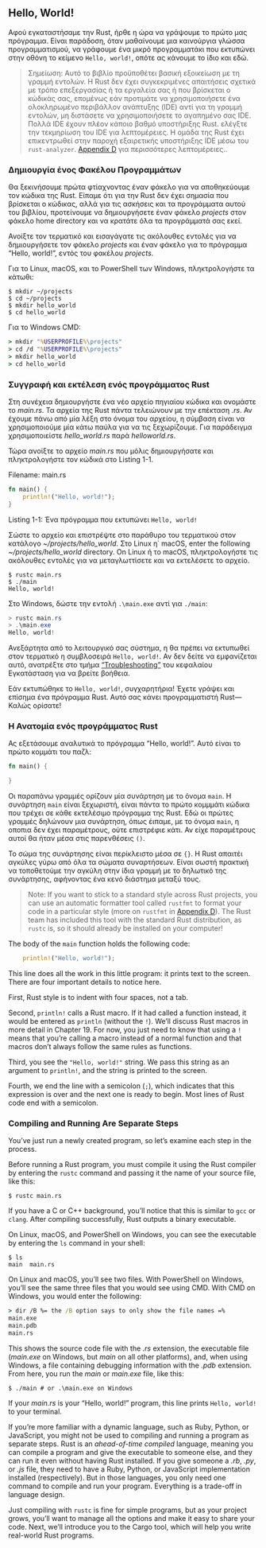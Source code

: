 ## Hello, World!

Αφού εγκαταστήσαμε την Rust, ήρθε η ώρα να γράψουμε το πρώτο μας πρόγραμμα.
Είναι παράδοση, όταν μαθαίνουμε μια καινούργια γλώσσα προγραμματισμού, να
γράφουμε ένα μικρό προγραμματάκι που εκτυπώνει στην οθόνη το κείμενο `Hello, world!`,
οπότε ας κάνουμε το ίδιο και εδώ.

> Σημείωση: Αυτό το βιβλίο προϋποθέτει βασική εξοικείωση με τη γραμμή εντολών. 
> H Rust δεν έχει συγκεκριμένες απαιτήσεις σχετικά με τρόπο επεξεργασίας ή τα εργαλεία σας 
> ή που βρίσκεται ο κώδικάς σας, επομένως εάν προτιμάτε να χρησιμοποιήσετε ένα ολοκληρωμένο 
> περιβάλλον ανάπτυξης (IDE) αντί για τη γραμμή εντολών, μη διστάσετε να χρησιμοποιήσετε το 
> αγαπημένο σας IDE. Πολλά IDE έχουν πλέον κάποιο βαθμό υποστήριξης Rust. ελέγξτε την τεκμηρίωση 
> του IDE για λεπτομέρειες. Η ομάδα της Rust έχει επικεντρωθεί στην παροχή εξαιρετικής υποστήριξης
>  IDE μέσω του `rust-analyzer`.
> [Appendix D][devtools]<!-- ignore --> για περισσότερες λεπτομέρειες..

### Δημιουργία ένος Φακέλου Προγραμμάτων

Θα ξεκινήσουμε πρώτα φτίαχνοντας έναν φάκελο για να αποθηκεύουμε τον κώδικα της Rust.
Είπαμε ότι για την Rust δεν έχει σημασία που βρίσκεται ο κώδικας, αλλά για τις ασκήσεις
και τα προγράμματα αυτού του βιβλίου, προτείνουμε να δημιουργήσετε έναν φάκελο *projects* 
στον φάκελο home directory και να κρατάτε όλα τα προγράμματά σας εκεί.

Ανοίξτε τον τερματικό και εισαγάγατε τις ακόλουθες εντολές για να δημιουργήσετε τον φάκελο *projects*
και έναν φάκελο για το πρόγραμμα “Hello, world!”, εντός του φακέλου *projects*.

Για το Linux, macOS, και το PowerShell των Windows, πληκτρολογήστε τα κάτωθι:

```console
$ mkdir ~/projects
$ cd ~/projects
$ mkdir hello_world
$ cd hello_world
```

Για το Windows CMD:

```cmd
> mkdir "%USERPROFILE%\projects"
> cd /d "%USERPROFILE%\projects"
> mkdir hello_world
> cd hello_world
```

### Συγγραφή και εκτέλεση ενός προγράμματος Rust

Στη συνέχεια δημιουργήστε ένα νέο αρχείο πηγιαίου κώδικα και ονομάστε το *main.rs*. 
Τα αρχεία της Rust πάντα τελειώνουν με την επέκταση *.rs*. Αν έχουμε πάνω από
μία λέξη στο όνομα του αρχείου, η σύμβαση είναι να χρησιμοποιούμε μία κάτω παύλα για να
τις ξεχωρίζουμε. Για παράδειγμα χρησιμοποιείστε *hello_world.rs* παρά *helloworld.rs*.

Τώρα ανοίξτε το αρχείο *main.rs* που μόλις δημιουργήσατε και πληκτρολογήστε τον κώδικά στο Listing 1-1.

<span class="filename">Filename: main.rs</span>

```rust
fn main() {
    println!("Hello, world!");
}
```

<span class="caption">Listing 1-1: Ένα πρόγραμμα που εκτυπώνει `Hello, world!`</span>

Σώστε το αρχείο και επιστρέψτε στο παράθυρο του τερματικού στον κατάλογο
*~/projects/hello_world*. Στο Linux η΄ macOS, enter the following
*~/projects/hello_world* directory. On Linux ή το macOS, πληκτρολογήστε τις ακόλουθες εντολές
για να μεταγλωττίσετε και να εκτελέσετε το αρχείο.

```console
$ rustc main.rs
$ ./main
Hello, world!
```

Στο Windows, δώστε την εντολή `.\main.exe` αντί για `./main`:

```powershell
> rustc main.rs
> .\main.exe
Hello, world!
```

Ανεξάρτητα από το λειτουργικό σας σύστημα, η θα πρέπει να εκτυπωθεί στον τερματικό
η συμβλοσειρά `Hello, world!`. Αν δεν δείτε να εμφανίζεται αυτό, ανατρέξτε στο τμήμα
[“Troubleshooting”][troubleshooting]<!-- ignore --> του κεφαλαίου Εγκατάσταση  για να
βρείτε βοήθεια.

Εάν εκτυπώθηκε το `Hello, world!`, συγχαρητήρια! Έχετε γράψει και επίσημα ένα πρόγραμμα
Rust. Αυτό σας κάνει προγραμματιστή Rust—Καλώς ορίσατε!

### Η Ανατομία ενός προγράμματος Rust 

Ας εξετάσουμε αναλυτικά το πρόγραμμα “Hello, world!”. Αυτό είναι το πρώτο κομμάτι του παζλ:

```rust
fn main() {

}
```
Οι παραπάνω γραμμές ορίζουν μία συνάρτηση με το όνομα `main`. Η συνάρτηση  `main` είναι ξεχωριστή,
είναι πάντα το πρώτο κομμμάτι κώδικα που τρέχει σε κάθε εκτελέσιμο πρόγραμμα της Rust. Εδώ οι πρώτες
γραμμές δηλώνουν μια συνάρτηση, όπως έιπαμε, με το όνομα `main`, η οποπια δεν έχει παραμέτρους, ούτε 
επιστρέφιε κάτι. Αν είχε παραμέτρους αυτοί θα ήταν μέσα στις παρενθέσεις `()`.

Το σώμα της συνάρτησης είναι περίκλειστο μέσα σε `{}`. Η Rust απαιτέι αγκύλες γύρω από όλα τα σώματα
συναρτήσεων. Είναι σωστή πρακτική να τοποθετούμε την αγκύλη στην ίδια γραμμή με το δηλωτικό της συνάρτησης,
αφήνοντας ένα κενό διάστημα μεταξύ τους.

> Note: If you want to stick to a standard style across Rust projects, you can
> use an automatic formatter tool called `rustfmt` to format your code in a
> particular style (more on `rustfmt` in
> [Appendix D][devtools]<!-- ignore -->). The Rust team has included this tool
> with the standard Rust distribution, as `rustc` is, so it should already be
> installed on your computer!

The body of the `main` function holds the following code:

```rust
    println!("Hello, world!");
```

This line does all the work in this little program: it prints text to the
screen. There are four important details to notice here.

First, Rust style is to indent with four spaces, not a tab.

Second, `println!` calls a Rust macro. If it had called a function instead, it
would be entered as `println` (without the `!`). We’ll discuss Rust macros in
more detail in Chapter 19. For now, you just need to know that using a `!`
means that you’re calling a macro instead of a normal function and that macros
don’t always follow the same rules as functions.

Third, you see the `"Hello, world!"` string. We pass this string as an argument
to `println!`, and the string is printed to the screen.

Fourth, we end the line with a semicolon (`;`), which indicates that this
expression is over and the next one is ready to begin. Most lines of Rust code
end with a semicolon.

### Compiling and Running Are Separate Steps

You’ve just run a newly created program, so let’s examine each step in the
process.

Before running a Rust program, you must compile it using the Rust compiler by
entering the `rustc` command and passing it the name of your source file, like
this:

```console
$ rustc main.rs
```

If you have a C or C++ background, you’ll notice that this is similar to `gcc`
or `clang`. After compiling successfully, Rust outputs a binary executable.

On Linux, macOS, and PowerShell on Windows, you can see the executable by
entering the `ls` command in your shell:

```console
$ ls
main  main.rs
```

On Linux and macOS, you’ll see two files. With PowerShell on Windows, you’ll
see the same three files that you would see using CMD. With CMD on Windows, you
would enter the following:

```cmd
> dir /B %= the /B option says to only show the file names =%
main.exe
main.pdb
main.rs
```

This shows the source code file with the *.rs* extension, the executable file
(*main.exe* on Windows, but *main* on all other platforms), and, when using
Windows, a file containing debugging information with the *.pdb* extension.
From here, you run the *main* or *main.exe* file, like this:

```console
$ ./main # or .\main.exe on Windows
```

If your *main.rs* is your “Hello, world!” program, this line prints `Hello,
world!` to your terminal.

If you’re more familiar with a dynamic language, such as Ruby, Python, or
JavaScript, you might not be used to compiling and running a program as
separate steps. Rust is an *ahead-of-time compiled* language, meaning you can
compile a program and give the executable to someone else, and they can run it
even without having Rust installed. If you give someone a *.rb*, *.py*, or
*.js* file, they need to have a Ruby, Python, or JavaScript implementation
installed (respectively). But in those languages, you only need one command to
compile and run your program. Everything is a trade-off in language design.

Just compiling with `rustc` is fine for simple programs, but as your project
grows, you’ll want to manage all the options and make it easy to share your
code. Next, we’ll introduce you to the Cargo tool, which will help you write
real-world Rust programs.

[troubleshooting]: ch01-01-installation.html#troubleshooting
[devtools]: appendix-04-useful-development-tools.md

